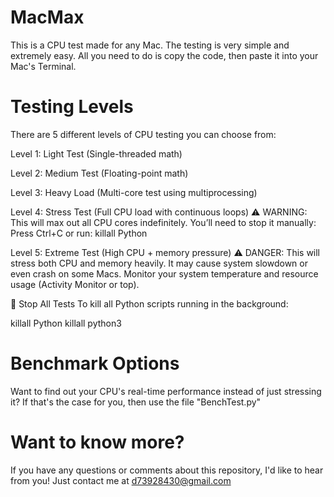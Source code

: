 # MacMax
This is a CPU test made for any Mac. 
The testing is very simple and extremely easy.
All you need to do is copy the code, then 
paste it into your Mac's Terminal.

# Testing Levels

There are 5 different levels of CPU testing you can choose from:

Level 1: Light Test (Single-threaded math)

Level 2: Medium Test (Floating-point math)

Level 3: Heavy Load (Multi-core test using multiprocessing)

Level 4: Stress Test (Full CPU load with continuous loops)
⚠️ WARNING: This will max out all CPU cores indefinitely. You’ll need to stop it manually:
Press Ctrl+C or run:
killall Python

Level 5: Extreme Test (High CPU + memory pressure)
⚠️ DANGER: This will stress both CPU and memory heavily.
It may cause system slowdown or even crash on some Macs.
Monitor your system temperature and resource usage
(Activity Monitor or top).

🧯 Stop All Tests
To kill all Python scripts running in the background:

killall Python
killall python3

# Benchmark Options

Want to find out your CPU's real-time performance instead of just stressing it? 
If that's the case for you, then use the file "BenchTest.py" 

# Want to know more?

If you have any questions or comments about this repository, I'd like to hear from you! 
Just contact me at d73928430@gmail.com
